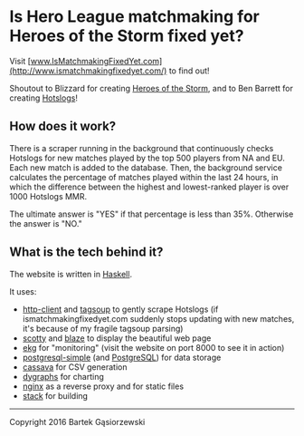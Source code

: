 # Is Hero League matchmaking for Heroes of the Storm fixed yet?

Visit [www.IsMatchmakingFixedYet.com](http://www.ismatchmakingfixedyet.com/) to find out!

Shoutout to Blizzard for creating [Heroes of the Storm](http://www.heroesofthestorm.com/), and to Ben Barrett for creating [Hotslogs](http://www.hotslogs.com/)!

## How does it work?

There is a scraper running in the background that continuously checks Hotslogs for new matches played by the top 500 players from NA and EU. Each new match is added to the database. Then, the background service calculates the percentage of matches played within the last 24 hours, in which the difference between the highest and lowest-ranked player is over 1000 Hotslogs MMR.

The ultimate answer is "YES" if that percentage is less than 35%. Otherwise the answer is "NO."

## What is the tech behind it?

The website is written in [Haskell](https://www.haskell.org/).

It uses:

- [http-client](https://hackage.haskell.org/package/http-client) and [tagsoup](https://hackage.haskell.org/package/tagsoup) to gently scrape Hotslogs (if ismatchmakingfixedyet.com suddenly stops updating with new matches, it's because of my fragile tagsoup parsing)
- [scotty](https://hackage.haskell.org/package/scotty) and [blaze](https://hackage.haskell.org/package/blaze-html) to display the beautiful web page
- [ekg](https://hackage.haskell.org/package/ekg) for "monitoring" (visit the website on port 8000 to see it in action)
- [postgresql-simple](https://hackage.haskell.org/package/postgresql-simple) (and [PostgreSQL](http://www.postgresql.org/)) for data storage
- [cassava](https://hackage.haskell.org/package/cassava) for CSV generation
- [dygraphs](http://dygraphs.com/) for charting
- [nginx](http://nginx.org/) as a reverse proxy and for static files
- [stack](http://www.haskellstack.org/) for building

---

Copyright 2016 Bartek Gąsiorzewski

